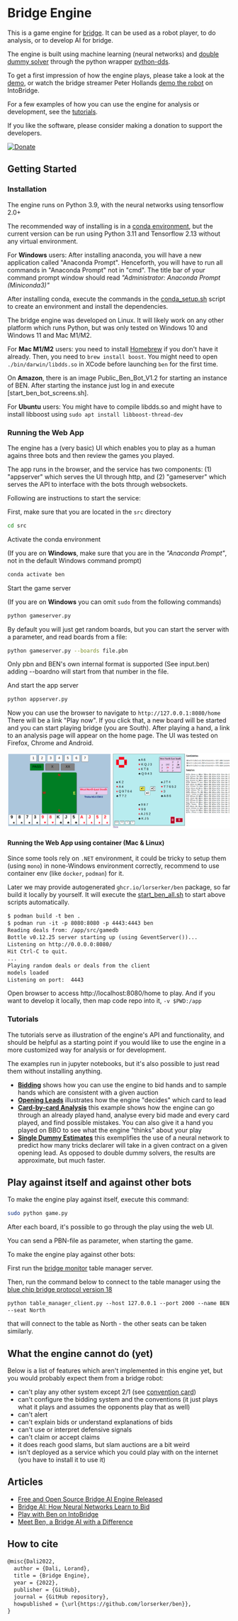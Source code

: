 # Bridge Engine

This is a game engine for [bridge](https://en.wikipedia.org/wiki/Contract_bridge).
It can be used as a robot player, to do analysis, or to develop AI for bridge.

The engine is built using machine learning (neural networks) and [double dummy solver](https://github.com/dds-bridge/dds) through the python wrapper [python-dds](https://github.com/Afwas/python-dds).

To get a first impression of how the engine plays, please take a look at the [demo](https://lorserker.github.io/ben/demo/demo.html), or watch the bridge streamer Peter Hollands [demo the robot](https://www.youtube.com/watch?v=onG_V7vwxUk&t=150s) on IntoBridge.

For a few examples of how you can use the engine for analysis or development, see the [tutorials](#tutorials).

If you like the software, please consider making a donation to support the developers.

[![Donate](https://img.shields.io/badge/Donate-PayPal-green.svg)](https://www.paypal.com/donate/?business=Z7G6CCTFK2XXS&no_recurring=0&currency_code=EUR)

## Getting Started

### Installation

The engine runs on Python 3.9, with the neural networks using tensorflow 2.0+

The recommended way of installing is in a [conda environment](https://docs.conda.io/en/latest/miniconda.html), but the current version can be run using Python 3.11 and Tensorflow 2.13 without any virtual environment.

For __Windows__ users: After installing anaconda, you  will have a new application called "Anaconda Prompt". Henceforth, you will have to run all commands in "Anaconda Prompt" not in "cmd". The title bar of your command prompt window should read *"Administrator: Anaconda Prompt (Miniconda3)"*

After installing conda, execute the commands in the [conda_setup.sh](conda_setup.sh) script to create an environment and install the dependencies.

The bridge engine was developed on Linux. It will likely work on any other platform which runs Python, but was only tested on Windows 10 and Windows 11 and Mac M1/M2.

For __Mac M1/M2__ users: you need to install [Homebrew](https://brew.sh/) if you don't have it already. Then, you need to `brew install boost`. You might need to open `./bin/darwin/libdds.so` in XCode before launching `ben` for the first time.

On __Amazon__, there is an image Public_Ben_Bot_V1.2 for starting an instance of BEN. After starting the instance just log in and execute [start_ben_bot_screens.sh].

For __Ubuntu__ users: You might have to compile libdds.so and might have to install libboost using `sudo apt install libboost-thread-dev` 

### Running the Web App

The engine has a (very basic) UI which enables you to play as a human agains three bots and then review the games you played.

The app runs in the browser, and the service has two components: (1) "appserver" which serves the UI through http, and (2) "gameserver" which serves the API to interface with the bots through websockets.

Following are instructions to start the service:

First, make sure that you are located in the `src` directory

```bash
cd src
```

Activate the conda environment

(If you are on __Windows__, make sure that you are in the *"Anaconda Prompt"*, not in the default Windows command prompt)

```bash
conda activate ben
```

Start the game server

(If you are on __Windows__ you  can omit `sudo` from the following commands)

```bash
python gameserver.py
```
By default you will just get random boards, but you can start the server with a parameter, and read boards from a file:

```bash
python gameserver.py --boards file.pbn
```
Only pbn and BEN's own internal format is supported (See input.ben)
adding --boardno will start from that number in the file.

And start the app server

```bash
python appserver.py
```

Now you can use the browser to navigate to `http://127.0.0.1:8080/home`
There will be a link "Play now". If you click that, a new board will be started and you can start playing bridge (you are South).
After playing a hand, a link to an analysis page will appear on the home page. The UI was tested on Firefox, Chrome and Android.

![image](ben_screenshot.png)

#### Running the Web App using container (Mac & Linux)

Since some tools rely on `.NET` environment, it could be tricky to setup them (using `mono`) in none-Windows environment correctly, recommend to use container env (like `docker`, `podman`) for it. 

Later we may provide autogenerated `ghcr.io/lorserker/ben` package, so far build it locally by yourself. It will execute the [start_ben_all.sh](start_ben_all.sh) to start above scripts automatically.

````
$ podman build -t ben .
$ podman run -it -p 8080:8080 -p 4443:4443 ben
Reading deals from: /app/src/gamedb
Bottle v0.12.25 server starting up (using GeventServer())...
Listening on http://0.0.0.0:8080/
Hit Ctrl-C to quit.
...
Playing random deals or deals from the client
models loaded
Listening on port:  4443
````

Open browser to access http://localhost:8080/home to play. And if you want to develop it locally, then map code repo into it, `-v $PWD:/app`

### Tutorials

The tutorials serve as illustration of the engine's API and functionality, and should be helpful as a starting point if you would like to use the engine in a more customized way for analysis or for development.

The examples run in jupyter notebooks, but it's also possible to just read them without installing anything.

- __[Bidding](src/examples/Bidding.ipynb)__ shows how you can use the engine to bid hands and to sample hands which are consistent with a given auction
- __[Opening Leads](src/examples/OpeningLead.ipynb)__ illustrates how the engine "decides" which card to lead
- __[Card-by-card Analysis](src/examples/CardByCardAnalysis.ipynb)__ this example shows how the engine can go through an already played hand, analyse every bid made and every card played, and find possible mistakes. You can also give it a hand you played on BBO to see what the engine "thinks" about your play
- __[Single Dummy Estimates](src/examples/SingleDummyEstimates.ipynb)__ this exemplifies the use of a neural network to predict how many tricks declarer will take in a given contract on a given opening lead. As opposed to double dummy solvers, the results are approximate, but much faster.

## Play against itself and against other bots

To make the engine play against itself, execute this command:

```bash
sudo python game.py
```

After each board, it's possible to go through the play using the web UI.

You can send a PBN-file as parameter, when starting the game.

To make the engine play against other bots:

First run the [bridge monitor](http://www.wbridge5.com/bm.htm) table manager server.

Then, run the command below to connect to the table manager using the [blue chip bridge protocol version 18](https://web.archive.org/web/20210514012054/http://www.bluechipbridge.co.uk/protocol.htm)

```
python table_manager_client.py --host 127.0.0.1 --port 2000 --name BEN --seat North
```

that will connect to the table as North - the other seats can be taken similarly.

## What the engine cannot do (yet)

Below is a list of features which aren't implemented in this engine yet, but you would probably expect them from a bridge robot:

- can't play any other system except 2/1 (see [convention card](convention_card.md))
- can't configure the bidding system and the conventions (it just plays what it plays and assumes the opponents play that as well)
- can't alert
- can't explain bids or understand explanations of bids
- can't use or interpret defensive signals
- can't claim or accept claims
- it does reach good slams, but slam auctions are a bit weird
- isn't deployed as a service which you could play with on the internet (you have to install it to use it)

## Articles

- [Free and Open Source Bridge AI Engine Released](https://bridgewinners.com/article/view/free-and-open-source-bridge-ai-engine-released/)
- [Bridge AI: How Neural Networks Learn to Bid](https://bridgewinners.com/article/view/bridge-ai-how-neural-networks-learn-to-bid/)
- [Play with Ben on IntoBridge](https://intobridge.com/news/play-with-robots-on-intobridge/)
- [Meet Ben, a Bridge AI with a Difference](https://greatbridgelinks.com/meet-ben-a-bridge-ai-with-a-difference/)

## How to cite

```
@misc{Dali2022,
  author = {Dali, Lorand},
  title = {Bridge Engine},
  year = {2022},
  publisher = {GitHub},
  journal = {GitHub repository},
  howpublished = {\url{https://github.com/lorserker/ben}},
}
```
